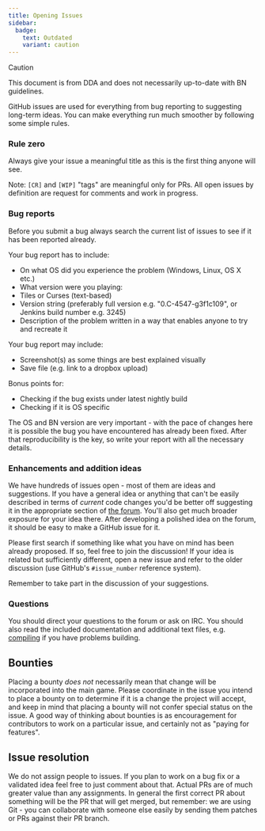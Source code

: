 ```yaml
---
title: Opening Issues
sidebar:
  badge:
    text: Outdated
    variant: caution
---
```


> [!CAUTION]
>
> This document is from DDA and does not necessarily up-to-date with BN guidelines.

GitHub issues are used for everything from bug reporting to suggesting long-term ideas. You can make
everything run much smoother by following some simple rules.

### Rule zero

Always give your issue a meaningful title as this is the first thing anyone will see.

Note: `[CR]` and `[WIP]` "tags" are meaningful only for PRs. All open issues by definition are
request for comments and work in progress.

### Bug reports

Before you submit a bug always search the current list of issues to see if it has been reported
already.

Your bug report has to include:

- On what OS did you experience the problem (Windows, Linux, OS X etc.)
- What version were you playing:
- Tiles or Curses (text-based)
- Version string (preferably full version e.g. "0.C-4547-g3f1c109", or Jenkins build number
  e.g. 3245)
- Description of the problem written in a way that enables anyone to try and recreate it

Your bug report may include:

- Screenshot(s) as some things are best explained visually
- Save file (e.g. link to a dropbox upload)

Bonus points for:

- Checking if the bug exists under latest nightly build
- Checking if it is OS specific

The OS and BN version are very important - with the pace of changes here it is possible the bug you
have encountered has already been fixed. After that reproducibility is the key, so write your report
with all the necessary details.

### Enhancements and addition ideas

We have hundreds of issues open - most of them are ideas and suggestions. If you have a general idea
or anything that can't be easily described in terms of _current_ code changes you'd be better off
suggesting it in the appropriate section of [the forum](https://discourse.cataclysmdda.org/). You'll
also get much broader exposure for your idea there. After developing a polished idea on the forum,
it should be easy to make a GitHub issue for it.

Please first search if something like what you have on mind has been already proposed. If so, feel
free to join the discussion! If your idea is related but sufficiently different, open a new issue
and refer to the older discussion (use GitHub's `#issue_number` reference system).

Remember to take part in the discussion of your suggestions.

### Questions

You should direct your questions to the forum or ask on IRC. You should also read the included
documentation and additional text files, e.g. [compiling](../dev/guides/building/cmake.md) if you
have problems building.

## Bounties

Placing a bounty _does not_ necessarily mean that change will be incorporated into the main game.
Please coordinate in the issue you intend to place a bounty on to determine if it is a change the
project will accept, and keep in mind that placing a bounty will not confer special status on the
issue. A good way of thinking about bounties is as encouragement for contributors to work on a
particular issue, and certainly not as "paying for features".

## Issue resolution

We do not assign people to issues. If you plan to work on a bug fix or a validated idea feel free to
just comment about that. Actual PRs are of much greater value than any assignments. In general the
first correct PR about something will be the PR that will get merged, but remember: we are using
Git - you can collaborate with someone else easily by sending them patches or PRs against their PR
branch.
